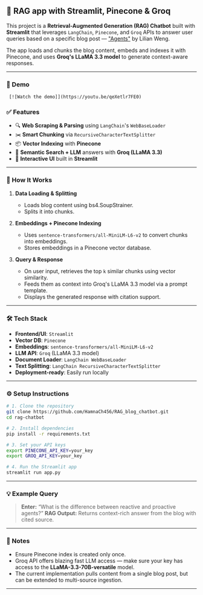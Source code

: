 ## 🧠 RAG app with Streamlit, Pinecone & Groq

This project is a **Retrieval-Augmented Generation (RAG) Chatbot** built with **Streamlit** that leverages `LangChain`, `Pinecone`, and `Groq` APIs to answer user queries based on a specific blog post — ["Agents"](https://lilianweng.github.io/posts/2023-06-23-agent/) by Lilian Weng.

The app loads and chunks the blog content, embeds and indexes it with Pinecone, and uses **Groq's LLaMA 3.3 model** to generate context-aware responses.

---
### 🎥 Demo
     [![Watch the demo]](https://youtu.be/qeXetlr7FE0)
     
### ✅ Features

* 🔍 **Web Scraping & Parsing** using `LangChain`'s `WebBaseLoader`
* ✂️ **Smart Chunking** via `RecursiveCharacterTextSplitter`
* 📦 **Vector Indexing** with **Pinecone**
* 🧠 **Semantic Search + LLM** answers with **Groq (LLaMA 3.3)**
* 💬 **Interactive UI** built in **Streamlit**

---

### 🚀 How It Works

1. **Data Loading & Splitting**

   * Loads blog content using bs4.SoupStrainer.
   * Splits it into chunks.

2. **Embeddings + Pinecone Indexing**

   * Uses `sentence-transformers/all-MiniLM-L6-v2` to convert chunks into embeddings.
   * Stores embeddings in a Pinecone vector database.

3. **Query & Response**

   * On user input, retrieves the top `k` similar chunks using vector similarity.
   * Feeds them as context into Groq's LLaMA 3.3 model via a prompt template.
   * Displays the generated response with citation support.

---

### 🛠 Tech Stack

* **Frontend/UI**: `Streamlit`
* **Vector DB**: `Pinecone`
* **Embeddings**: `sentence-transformers/all-MiniLM-L6-v2`
* **LLM API**: `Groq` (LLaMA 3.3 model)
* **Document Loader**: `LangChain WebBaseLoader`
* **Text Splitting**: `LangChain RecursiveCharacterTextSplitter`
* **Deployment-ready**: Easily run locally 

---

### ⚙️ Setup Instructions

```bash
# 1. Clone the repository
git clone https://github.com/HamnaCh456/RAG_blog_chatbot.git
cd rag-chatbot

# 2. Install dependencies
pip install -r requirements.txt

# 3. Set your API keys
export PINECONE_API_KEY=your_key
export GROQ_API_KEY=your_key

# 4. Run the Streamlit app
streamlit run app.py
```

---

### 💡 Example Query

> **Enter:** “What is the difference between reactive and proactive agents?”
> **RAG Output:** Returns context-rich answer from the blog with cited source.

---

### 📌 Notes

* Ensure Pinecone index is created only once.
* Groq API offers blazing fast LLM access — make sure your key has access to the **LLaMA-3.3-70B-versatile** model.
* The current implementation pulls content from a single blog post, but can be extended to multi-source ingestion.

---

